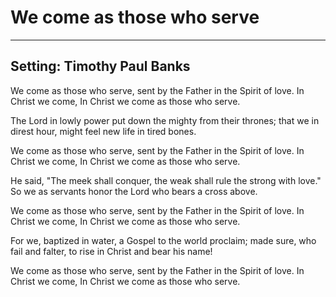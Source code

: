 # We come as those who serve

***

## Setting: Timothy Paul Banks

We come as those who serve,
sent by the Father in the Spirit of love.
In Christ we come,
In Christ we come as those who serve.

The Lord in lowly power
put down the mighty from their thrones;
that we in direst hour,
might feel new life in tired bones.

We come as those who serve,
sent by the Father in the Spirit of love.
In Christ we come,
In Christ we come as those who serve.

He said, "The meek shall conquer,
the weak shall rule the strong with love."
So we as servants honor
the Lord who bears a cross above.

We come as those who serve,
sent by the Father in the Spirit of love.
In Christ we come,
In Christ we come as those who serve.

For we, baptized in water,
a Gospel to the world proclaim;
made sure, who fail and falter,
to rise in Christ and bear his name!

We come as those who serve,
sent by the Father in the Spirit of love.
In Christ we come,
In Christ we come as those who serve.